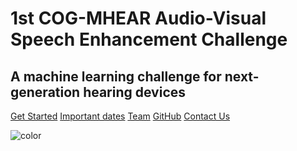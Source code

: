 <!-- _coverpage.md -->

<!-- ![logo](_media/icon.svg) -->

# 1st COG-MHEAR Audio-Visual Speech Enhancement Challenge
## A machine learning challenge for next-generation hearing devices  

[Get Started](/docs#getting-started)
[Important dates](/important-dates)
[Team](/team)
[GitHub](https://github.com/cogmhear/clarity)
[Contact Us](/contact)

![color](#EEE)